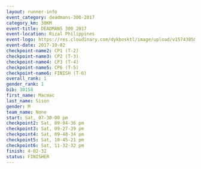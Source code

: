 ```yaml
---
layout: runner-info 
event_category: deadmans-300-2017 
category_km: 30KM 
event-title: DEADMANS 300 2017 
event-location: Rizal Philippines 
event-logo: https://res.cloudinary.com/dykbosktl/image/upload/v1574385898/Logo/2017-DM300-Logo_ljecaw.jpg 
event-date: 2017-10-02 
checkpoint-name2: CP1 (T-2) 
checkpoint-name3: CP2 (T-3) 
checkpoint-name4: CP3 (T-4) 
checkpoint-name5: CP6 (T-5) 
checkpoint-name6: FINISH (T-6) 
overall_rank: 1
gender_rank: 1
bib: 30158
first_name: Macmac
last_name: Sison
gender: M
team_name: None
start: Sat, 07-30-00 pm
checkpoint2: Sat, 09-04-36 pm
checkpoint3: Sat, 09-27-39 pm
checkpoint4: Sat, 09-48-34 pm
checkpoint5: Sat, 10-45-21 pm
checkpoint6: Sat, 11-32-32 pm
finish: 4-02-32
status: FINISHER
---
```

